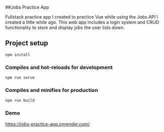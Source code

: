 ##Jobs Practice App

Fullstack practice app I created to practice Vue while using the Jobs API I created a little while ago. This web app includes a login system and CRUD functionality to store and display jobs the user lists down.

## Project setup
```
npm install
```

### Compiles and hot-reloads for development
```
npm run serve
```

### Compiles and minifies for production
```
npm run build
```

### Demo

https://jobs-practice-app.onrender.com/

